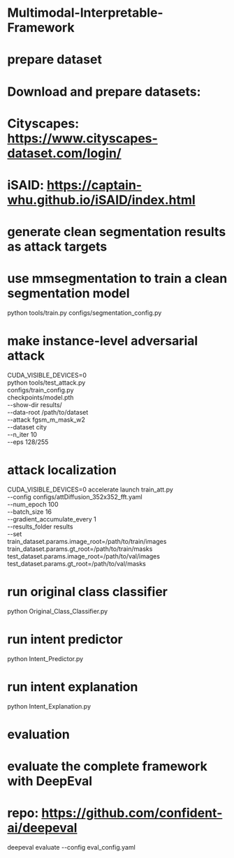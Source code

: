 # Multimodal-Interpretable-Framework

# prepare dataset
# Download and prepare datasets:
# Cityscapes: https://www.cityscapes-dataset.com/login/
# iSAID: https://captain-whu.github.io/iSAID/index.html

# generate clean segmentation results as attack targets
# use mmsegmentation to train a clean segmentation model
python tools/train.py configs/segmentation_config.py

# make instance-level adversarial attack
CUDA_VISIBLE_DEVICES=0 \
python tools/test_attack.py \
    configs/train_config.py \
    checkpoints/model.pth \
    --show-dir results/ \
    --data-root /path/to/dataset \
    --attack fgsm_m_mask_w2 \
    --dataset city \
    --n_iter 10 \
    --eps 128/255

# attack localization
CUDA_VISIBLE_DEVICES=0 accelerate launch train_att.py \
  --config configs/attDiffusion_352x352_fft.yaml \
  --num_epoch 100 \
  --batch_size 16 \
  --gradient_accumulate_every 1 \
  --results_folder results \
  --set \
  train_dataset.params.image_root=/path/to/train/images \
  train_dataset.params.gt_root=/path/to/train/masks \
  test_dataset.params.image_root=/path/to/val/images \
  test_dataset.params.gt_root=/path/to/val/masks

# run original class classifier
python Original_Class_Classifier.py

# run intent predictor
python Intent_Predictor.py

# run intent explanation
python Intent_Explanation.py

# evaluation
# evaluate the complete framework with DeepEval
# repo: https://github.com/confident-ai/deepeval
deepeval evaluate --config eval_config.yaml

